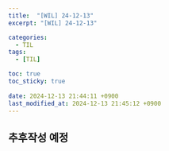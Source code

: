 ```yaml
---
title:  "[WIL] 24-12-13"
excerpt: "[WIL] 24-12-13"

categories:
  - TIL
tags:
  - [TIL]

toc: true
toc_sticky: true
 
date: 2024-12-13 21:44:11 +0900
last_modified_at: 2024-12-13 21:45:12 +0900
---
```


## 추후작성 예정